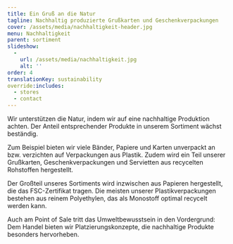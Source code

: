 ```yaml
---
title: Ein Gruß an die Natur
tagline: Nachhaltig produzierte Grußkarten und Geschenkverpackungen
cover: /assets/media/nachhaltigkeit-header.jpg
menu: Nachhaltigkeit
parent: sortiment
slideshow:
  -
    url: /assets/media/nachhaltigkeit.jpg
    alt: ''
order: 4
translationKey: sustainability
override:includes:
  - stores
  - contact
---
```

Wir unterstützen die Natur, indem wir auf eine nachhaltige Produktion achten. Der Anteil entsprechender Produkte in unserem Sortiment wächst beständig.

Zum Beispiel bieten wir viele Bänder, Papiere und Karten unverpackt an bzw. verzichten auf Verpackungen aus Plastik. Zudem wird ein Teil unserer Grußkarten, Geschenkverpackungen und Servietten aus recycelten Rohstoffen hergestellt.

Der Großteil unseres Sortiments wird inzwischen aus Papieren hergestellt, die das FSC-Zertifikat tragen. Die meisten unserer Plastikverpackungen bestehen aus reinem Polyethylen, das als Monostoff optimal recycelt werden kann.

Auch am Point of Sale tritt das Umweltbewusstsein in den Vordergrund: Dem Handel bieten wir Platzierungskonzepte, die nachhaltige Produkte besonders hervorheben.
